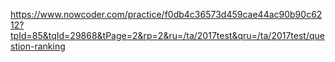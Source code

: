 https://www.nowcoder.com/practice/f0db4c36573d459cae44ac90b90c6212?tpId=85&tqId=29868&tPage=2&rp=2&ru=/ta/2017test&qru=/ta/2017test/question-ranking